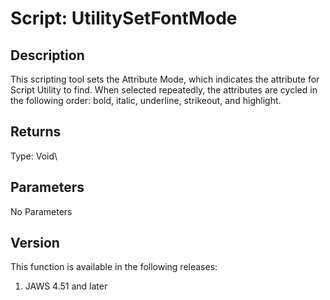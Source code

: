 # Script: UtilitySetFontMode

## Description

This scripting tool sets the Attribute Mode, which indicates the
attribute for Script Utility to find. When selected repeatedly, the
attributes are cycled in the following order: bold, italic, underline,
strikeout, and highlight.

## Returns

Type: Void\

## Parameters

No Parameters

## Version

This function is available in the following releases:

1.  JAWS 4.51 and later
